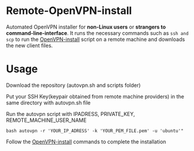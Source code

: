 # Remote-OpenVPN-install
Automated OpenVPN installer for **non-Linux users** or **strangers to command-line-interface**.
It runs the necessary commands such as `ssh and scp` to run the [OpenVPN-install] script on a remote machine and downloads the new client files.


# Usage
Download the repository (autovpn.sh and scripts folder)

Put your SSH Key(keypair obtained from remote machine providers) in the same directory with autovpn.sh file

Run the autovpn script with IPADRESS, PRIVATE_KEY, REMOTE_MACHINE_USER_NAME
```shell
bash autovpn -r 'YOUR_IP_ADRESS' -k 'YOUR_PEM_FILE.pem' -u 'ubuntu'"
```
Follow the [OpenVPN-install] commands to complete the installation


[OpenVPN-install]: <https://github.com/Angristan/OpenVPN-install>

